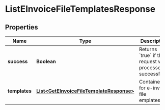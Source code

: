 

# ListEInvoiceFileTemplatesResponse


## Properties

| Name | Type | Description | Notes |
|------------ | ------------- | ------------- | -------------|
|**success** | **Boolean** | Returns &#x60;true&#x60; if the request was processed successfully.  |  [optional] |
|**templates** | [**List&lt;GetEInvoiceFileTemplateResponse&gt;**](GetEInvoiceFileTemplateResponse.md) | Container for e-invoice file emplates.  |  [optional] |



